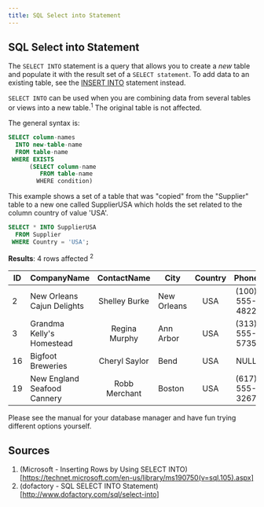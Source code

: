 ```yaml
---
title: SQL Select into Statement
---
```


## SQL Select into Statement
The `SELECT INTO` statement is a query that allows you to create a *new* table and populate it with the result set of a `SELECT statement`. To add data to an existing table, see the [INSERT INTO](guides/src/pages/sql/sql-insert-into-select-statement/index.md) statement instead.

`SELECT INTO` can be used when you are combining data from several tables or views into a new table.<sup>1</sup> The original table is not affected.

The general syntax is: 
```sql
SELECT column-names
  INTO new-table-name
  FROM table-name
 WHERE EXISTS 
      (SELECT column-name
         FROM table-name
        WHERE condition)
```

This example shows a set of a table that was "copied" from the "Supplier" table to a new one called SupplierUSA which holds the set related to the column country of value 'USA'. 

```sql
SELECT * INTO SupplierUSA
  FROM Supplier
 WHERE Country = 'USA';
 ```
 **Results**: 4 rows affected <sup>2</sup>
 
| ID | CompanyName                 | ContactName    | City        | Country  | Phone          |
|----|-----------------------------|:--------------:|-------------|:--------:|:--------------:|
|  2 | New Orleans Cajun Delights  | Shelley Burke  | New Orleans | USA      | (100) 555-4822 |
|  3 | Grandma Kelly's Homestead   | Regina Murphy  | Ann Arbor   | USA      | (313) 555-5735 |
| 16 | Bigfoot Breweries           | Cheryl Saylor  | Bend        | USA      | NULL           |
| 19 | New England Seafood Cannery | Robb Merchant  | Boston      | USA      | (617) 555-3267 | 


Please see the manual for your database manager and have fun trying different options yourself.

## Sources
1. (Microsoft - Inserting Rows by Using SELECT INTO)[https://technet.microsoft.com/en-us/library/ms190750(v=sql.105).aspx]
2. (dofactory - SQL SELECT INTO Statement)[http://www.dofactory.com/sql/select-into]
